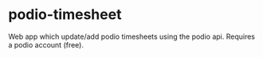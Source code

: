 podio-timesheet
===============

Web app which update/add podio timesheets using the podio api.  Requires a podio account (free).
